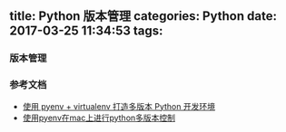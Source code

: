 title: Python 版本管理
categories: Python
date: 2017-03-25 11:34:53
tags:
---


### 版本管理

### 参考文档
* [使用 pyenv + virtualenv 打造多版本 Python 开发环境](https://segmentfault.com/a/1190000005859547)
* [使用pyenv在mac上进行python多版本控制](http://achuan.me/2016/09/26/20160926%E4%BD%BF%E7%94%A8pyenv%E5%9C%A8mac%E4%B8%8A%E8%BF%9B%E8%A1%8Cpython%E5%A4%9A%E7%89%88%E6%9C%AC%E6%8E%A7%E5%88%B6/)
